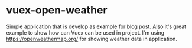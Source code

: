 # vuex-open-weather


Simple application that is develop as example for blog post. Also it's great example to show how can Vuex can be used in project. I'm using https://openweathermap.org/ for showing weather data in application.
